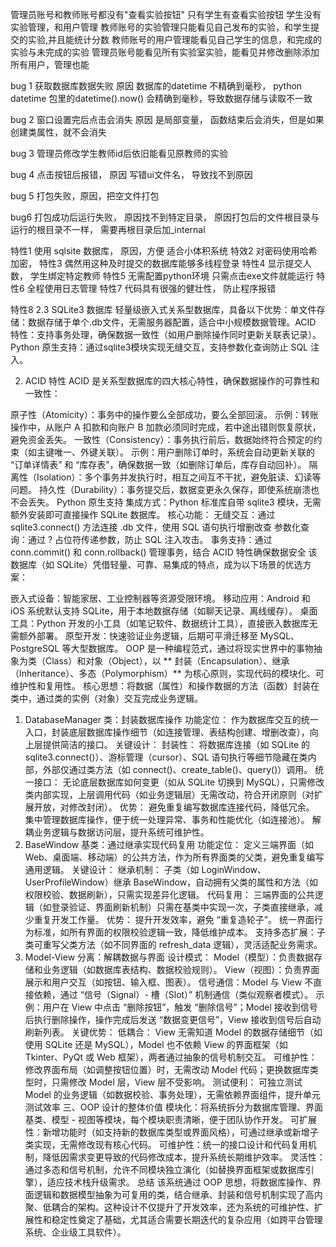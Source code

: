 
管理员账号和教师账号都没有"查看实验按钮" 只有学生有查看实验按钮
学生没有实验管理，和用户管理
教师账号的实验管理只能看见自己发布的实验，和学生提交的实验,并且能统计分数
教师账号的用户管理能看见自己学生的信息，和完成的实验与未完成的实验
管理员账号能看见所有实验室实验，能看见并修改删除添加所有用户，管理也能


bug 1  获取数据库数据失败 原因 数据库的datetime 不精确到毫秒， python datetime 包里的datetime().now() 会精确到毫秒，导致数据存储与读取不一致

bug 2 窗口设置完后点击会消失 原因 是局部变量， 函数结束后会消失，但是如果创建类属性，就不会消失

bug 3 管理员修改学生教师id后依旧能看见原教师的实验

bug 4 点击按钮后报错， 原因 写错ui文件名， 导致找不到原因

bug 5 打包失败，原因，把空文件打包

bug6 打包成功后运行失败， 原因找不到特定目录， 原因打包后的文件根目录与运行的根目录不一样， 需要再根目录后加_internal

特性1 使用 sqlsite 数据库， 原因，方便 适合小体积系统
特效2 对密码使用哈希加密， 
特性3 偶然用这种及时提交的数据库能够多线程登录
特性4 显示提交人数， 学生绑定特定教师
特性5 无需配置python环境  只需点击exe文件就能运行
特性6 全程使用日志管理
特性7 代码具有很强的健壮性， 防止程序报错

特性8
2.3 SQLite3 数据库​
轻量级嵌入式关系型数据库，具备以下优势：​
单文件存储：数据存储于单个.db文件，无需服务器配置，适合中小规模数据管理。​
ACID 特性：支持事务处理，确保数据一致性（如用户删除操作同时更新关联表记录）。​
Python 原生支持：通过sqlite3模块实现无缝交互，支持参数化查询防止 SQL 注入。

2. ACID 特性
ACID 是关系型数据库的四大核心特性，确保数据操作的可靠性和一致性：

原子性（Atomicity）：事务中的操作要么全部成功，要么全部回滚。
示例：转账操作中，从账户 A 扣款和向账户 B 加款必须同时完成，若中途出错则恢复原状，避免资金丢失。
一致性（Consistency）：事务执行前后，数据始终符合预定的约束（如主键唯一、外键关联）。
示例：用户删除订单时，系统会自动更新关联的 “订单详情表” 和 “库存表”，确保数据一致（如删除订单后，库存自动回补）。
隔离性（Isolation）：多个事务并发执行时，相互之间互不干扰，避免脏读、幻读等问题。
持久性（Durability）：事务提交后，数据变更永久保存，即使系统崩溃也不会丢失。
 Python 原生支持
集成方式：Python 标准库自带 sqlite3 模块，无需额外安装即可直接操作 SQLite 数据库。
核心功能：
无缝交互：通过 sqlite3.connect() 方法连接 .db 文件，使用 SQL 语句执行增删改查
参数化查询：通过 ? 占位符传递参数，防止 SQL 注入攻击。
事务支持：通过 conn.commit() 和 conn.rollback() 管理事务，结合 ACID 特性确保数据安全
该数据库（如 SQLite）凭借轻量、可靠、易集成的特点，成为以下场景的优选方案：

嵌入式设备：智能家居、工业控制器等资源受限环境。
移动应用：Android 和 iOS 系统默认支持 SQLite，用于本地数据存储（如聊天记录、离线缓存）。
桌面工具：Python 开发的小工具（如笔记软件、数据统计工具），直接嵌入数据库无需额外部署。
原型开发：快速验证业务逻辑，后期可平滑迁移至 MySQL、PostgreSQL 等大型数据库。
OOP 是一种编程范式，通过将现实世界中的事物抽象为类（Class）和对象（Object），以 ** 封装（Encapsulation）、继承（Inheritance）、多态（Polymorphism）** 为核心原则，实现代码的模块化、可维护性和复用性。
核心思想：将数据（属性）和操作数据的方法（函数）封装在类中，通过类的实例（对象）交互完成业务逻辑。
1. DatabaseManager 类：封装数据库操作
功能定位：
作为数据库交互的统一入口，封装底层数据库操作细节（如连接管理、表结构创建、增删改查），向上层提供简洁的接口。
关键设计：
封装性：
将数据库连接（如 SQLite 的 sqlite3.connect()）、游标管理（cursor）、SQL 语句执行等细节隐藏在类内部，外部仅通过类方法（如 connect()、create_table()、query()）调用。
统一接口：
无论底层数据库如何变更（如从 SQLite 切换到 MySQL），只需修改类内部实现，上层调用代码（如业务逻辑层）无需改动，符合开闭原则（对扩展开放，对修改封闭）。
优势：
避免重复编写数据库连接代码，降低冗余。
集中管理数据库操作，便于统一处理异常、事务和性能优化（如连接池）。
解耦业务逻辑与数据访问层，提升系统可维护性。
2. BaseWindow 基类：通过继承实现代码复用
功能定位：
定义三端界面（如 Web、桌面端、移动端）的公共方法，作为所有界面类的父类，避免重复编写通用逻辑。
关键设计：
继承机制：
子类（如 LoginWindow、UserProfileWindow）继承 BaseWindow，自动拥有父类的属性和方法（如权限校验、数据刷新），只需实现差异化逻辑。
代码复用：
三端界面的公共逻辑（如登录验证、界面刷新机制）只需在基类中实现一次，子类直接继承，减少重复开发工作量。
优势：
提升开发效率，避免 “重复造轮子”。
统一界面行为标准，如所有界面的权限校验逻辑一致，降低维护成本。
支持多态扩展：子类可重写父类方法（如不同界面的 refresh_data 逻辑），灵活适配业务需求。
3. Model-View 分离：解耦数据与界面
设计模式：
Model（模型）：负责数据存储和业务逻辑（如数据库表结构、数据校验规则）。
View（视图）：负责界面展示和用户交互（如按钮、输入框、图表）。
信号通信：Model 与 View 不直接依赖，通过 “信号（Signal）- 槽（Slot）” 机制通信（类似观察者模式）。
示例：用户在 View 中点击 “删除按钮”，触发 “删除信号”；Model 接收到信号后执行删除操作，操作完成后发送 “数据变更信号”，View 接收到信号后自动刷新列表。
关键优势：
低耦合：
View 无需知道 Model 的数据存储细节（如使用 SQLite 还是 MySQL），Model 也不依赖 View 的界面框架（如 Tkinter、PyQt 或 Web 框架），两者通过抽象的信号机制交互。
可维护性：
修改界面布局（如调整按钮位置）时，无需改动 Model 代码；更换数据库类型时，只需修改 Model 层，View 层不受影响。
测试便利：
可独立测试 Model 的业务逻辑（如数据校验、事务处理），无需依赖界面组件，提升单元测试效率
三、OOP 设计的整体价值
模块化：将系统拆分为数据库管理、界面基类、模型 - 视图等模块，每个模块职责清晰，便于团队协作开发。
可扩展性：新增功能时（如支持新的数据库类型或界面风格），可通过继承或新增子类实现，无需修改现有核心代码。
可维护性：统一的接口设计和代码复用机制，降低因需求变更导致的代码修改成本，提升系统长期维护效率。
灵活性：通过多态和信号机制，允许不同模块独立演化（如替换界面框架或数据库引擎），适应技术栈升级需求。
总结
该系统通过 OOP 思想，将数据库操作、界面逻辑和数据模型抽象为可复用的类，结合继承、封装和信号机制实现了高内聚、低耦合的架构。这种设计不仅提升了开发效率，还为系统的可维护性、扩展性和稳定性奠定了基础，尤其适合需要长期迭代的复杂应用（如跨平台管理系统、企业级工具软件）。